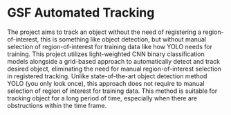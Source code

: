 # GSF Automated Tracking
The project aims to track an object without the need of registering a region-of-interest, this is something like object detection, but without manual selection of region-of-interest for training data like how YOLO needs for training. This project utilizes light-weighted CNN binary classification models alongside a grid-based approach to automatically detect and track desired object, eliminating the need for manual region-of-interest selection in registered tracking. Unlike state-of-the-art object detection method YOLO (you only look once), this approach does not require to manual selection of region of interest for training data. This method is suitable for tracking object for a long period of time, especially when there are obstructions within the time frame.

